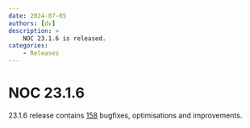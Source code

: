 ```yaml
---
date: 2024-07-05
authors: [dv]
description: >
    NOC 23.1.6 is released.
categories:
    - Releases
---
```


# NOC 23.1.6

23.1.6 release contains [158](https://code.getnoc.com/noc/noc/merge_requests?scope=all&state=merged&milestone_title=23.1.6) bugfixes, optimisations and improvements.

